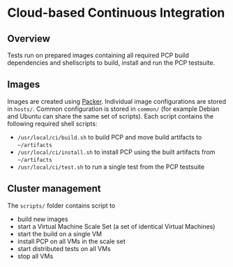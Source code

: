 # Cloud-based Continuous Integration

## Overview

Tests run on prepared images containing all required PCP build dependencies and shellscripts to build, install and run the PCP testsuite.

## Images

Images are created using [Packer](https://www.packer.io/).
Individual image configurations are stored in `hosts/`.
Common configuration is stored in `common/` (for example Debian and Ubuntu can share the same set of scripts).
Each script contains the following required shell scripts:
* `/usr/local/ci/build.sh` to build PCP and move build artifacts to `~/artifacts`
* `/usr/local/ci/install.sh` to install PCP using the built artifacts from `~/artifacts`
* `/usr/local/ci/test.sh` to run a single test from the PCP testsuite

## Cluster management

The `scripts/` folder contains script to
* build new images
* start a Virtual Machine Scale Set (a set of identical Virtual Machines)
* start the build on a single VM
* install PCP on all VMs in the scale set
* start distributed tests on all VMs
* stop all VMs
